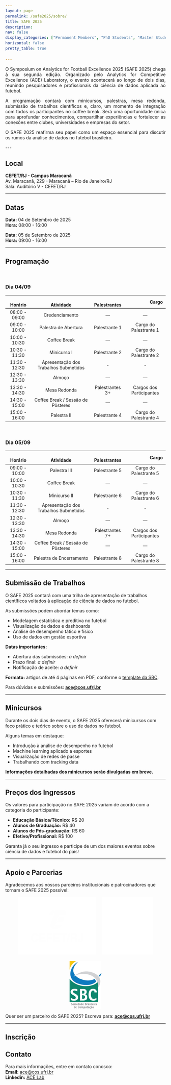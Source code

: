 ```yaml
---
layout: page
permalink: /safe2025/sobre/
title: SAFE 2025
description:
nav: false
display_categories: ["Permanent Members", "PhD Students", "Master Students", "Undergraduate Students"]
horizontal: false
pretty_table: true

---
```


<div  style="text-align: justify">
O Symposium on Analytics for Football Excellence 2025 (SAFE 2025) chega à sua segunda edição. Organizado pelo Analytics for Competitive Excellence (ACE) Laboratory, o evento acontecerá ao longo de dois dias, reunindo pesquisadores e profissionais da ciência de dados aplicada ao futebol.

A programação contará com minicursos, palestras, mesa redonda, submissão de trabalhos científicos e, claro, um momento de integração com todos os participantes no coffee break. Será uma oportunidade única para aprofundar conhecimentos, compartilhar experiências e fortalecer as conexões entre clubes, universidades e empresas do setor.

O SAFE 2025 reafirma seu papel como um espaço essencial para discutir os rumos da análise de dados no futebol brasileiro.
</div>
---

## Local

**CEFET/RJ - Campus Maracanã** <br/>
Av. Maracanã, 229 - Maracanã – Rio de Janeiro/RJ<br/>
Sala: Auditório V - CEFET/RJ

---


## Datas

**Data:** 04 de Setembro de 2025  
**Hora:** 08:00 - 16:00

**Data:** 05 de Setembro de 2025  
**Hora:** 09:00 - 16:00

---

## Programação

<br />

### Dia 04/09

|    Horário         |                  Atividade                              |   Palestrantes     | ​​​​          Cargo|
| :-------------: | :------------------------------------: | :--------------: | :------------------------: |
| 08:00 - 09:00   | Credenciamento                         | —                | —                          |
| 09:00 - 10:00   | Palestra de Abertura                   | Palestrante 1    | Cargo do Palestrante 1     |
| 10:00 - 10:30   | Coffee Break                           | —                | —                          |
| 10:30 - 11:30   | Minicurso I                            | Palestrante 2    | Cargo do Palestrante 2     |
| 11:30 - 12:30   | Apresentação dos Trabalhos Submetidos | -    | -     |
| 12:30 - 13:30   | Almoço                                 | —                | —                          |
| 13:30 - 14:30   | Mesa Redonda                           | Palestrantes 3+  | Cargos dos Participantes   |
| 14:30 - 15:00   | Coffee Break / Sessão de Pôsteres      | —                | —                          |
| 15:00 - 16:00   | Palestra II                            | Palestrante 4    | Cargo do Palestrante 4     |


<br />

### Dia 05/09

|    Horário         |                  Atividade                              |   Palestrantes     | ​​​​          Cargo|
| :-------------: | :------------------------------------: | :--------------: | :------------------------: |
| 09:00 - 10:00   | Palestra III                   | Palestrante 5    | Cargo do Palestrante 5     |
| 10:00 - 10:30   | Coffee Break                           | —                | —                          |
| 10:30 - 11:30   | Minicurso II                            | Palestrante 6    | Cargo do Palestrante 6     |
| 11:30 - 12:30   | Apresentação dos Trabalhos Submetidos | -    | -     |
| 12:30 - 13:30   | Almoço                                 | —                | —                          |
| 13:30 - 14:30   | Mesa Redonda                           | Palestrantes 7+  | Cargos dos Participantes   |
| 14:30 - 15:00   | Coffee Break / Sessão de Pôsteres      | —                | —                          |
| 15:00 - 16:00   | Palestra de Encerramento                            | Palestrante 8    | Cargo do Palestrante 8     |



--- 

## Submissão de Trabalhos

O SAFE 2025 contará com uma trilha de apresentação de trabalhos científicos voltados à aplicação de ciência de dados no futebol.

As submissões podem abordar temas como:
- Modelagem estatística e preditiva no futebol
- Visualização de dados e dashboards
- Análise de desempenho tático e físico
- Uso de dados em gestão esportiva

**Datas importantes:**
- Abertura das submissões: *a definir*
- Prazo final: *a definir*
- Notificação de aceite: *a definir*

**Formato:** artigos de até 4 páginas em PDF, conforme o [template da SBC](https://www.sbc.org.br/documentos-da-sbc/summary/169-templates-para-artigos-e-capitulos-de-livros/878-modelo-paragrafo-sbc).

Para dúvidas e submissões: **ace@cos.ufrj.br**

--- 

## Minicursos

Durante os dois dias de evento, o SAFE 2025 oferecerá minicursos com foco prático e teórico sobre o uso de dados no futebol. 

Alguns temas em destaque:
- Introdução à análise de desempenho no futebol
- Machine learning aplicado a esportes
- Visualização de redes de passe
- Trabalhando com tracking data

**Informações detalhadas dos minicursos serão divulgadas em breve.**

---

## Preços dos Ingressos

Os valores para participação no SAFE 2025 variam de acordo com a categoria do participante:

- **Educação Básica/Técnico:** R$ 20  
- **Alunos de Graduação:** R$ 40  
- **Alunos de Pós-graduação:** R$ 60  
- **Efetivo/Profissional:** R$ 100  

Garanta já o seu ingresso e participe de um dos maiores eventos sobre ciência de dados e futebol do país!

---

## Apoio e Parcerias

Agradecemos aos nossos parceiros institucionais e patrocinadores que tornam o SAFE 2025 possível:

<div style="display: flex; flex-wrap: wrap; justify-content: center; gap: 20px;">
  <img src="assets/img/safe/safe2025/apoio/cefet.png/" alt="CEFET-RJ" height="180">
  <img src="assets/img/safe/safe2025/apoio/ufrj.png/" alt="UFRJ" height="180">
  <img src="assets/img/safe/safe2025/apoio/sbc.jpeg" alt="SBC" height="150">
</div>

Quer ser um parceiro do SAFE 2025? Escreva para: **ace@cos.ufrj.br**


---


## Inscrição


## Contato

Para mais informações, entre em contato conosco:<br/>
**Email:** ace@cos.ufrj.br<br/>
**Linkedin:** [ACE Lab](https://br.linkedin.com/company/ac3lab)



